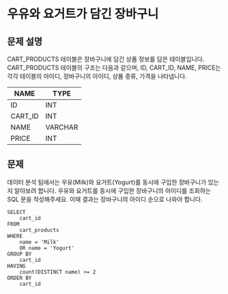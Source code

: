 # 우유와 요거트가 담긴 장바구니

## 문제 설명
CART_PRODUCTS 테이블은 장바구니에 담긴 상품 정보를 담은 테이블입니다. CART_PRODUCTS 테이블의 구조는 다음과 같으며, ID, CART_ID, NAME, PRICE는 각각 테이블의 아이디, 장바구니의 아이디, 상품 종류, 가격을 나타냅니다.

NAME|	TYPE
-|-
ID	|INT
CART_ID|	INT
NAME|	VARCHAR
PRICE|	INT


## 문제
데이터 분석 팀에서는 우유(Milk)와 요거트(Yogurt)를 동시에 구입한 장바구니가 있는지 알아보려 합니다. 
우유와 요거트를 동시에 구입한 장바구니의 아이디를 조회하는 SQL 문을 작성해주세요. 이때 결과는 장바구니의 아이디 순으로 나와야 합니다.


``` oracle
SELECT
    cart_id
FROM 
    cart_products
WHERE
    name = 'Milk'
    OR name = 'Yogurt'
GROUP BY
    cart_id
HAVING
    count(DISTINCT name) >= 2
ORDER BY
    cart_id
```
